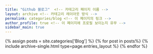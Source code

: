 ```yaml
---
title: "Github 블로그"  <!-- 카테고리 페이지 이름 -->
layout: archive <!-- 카테고리 레이아웃 방식 -->
permalink: categories/blog <!-- 이 페이지의 링크 -->
author_profile: true <!-- 이 페이지에 프로필 보이는지 유무 -->
sidebar_main: true 
---
```


{% assign posts = site.categories['Blog'] %}
{% for post in posts%} {% include archive-single.html type=page.entries_layout %} {% endfor %}